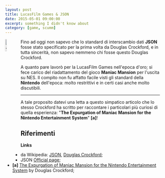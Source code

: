 ```yaml
---
layout: post
title: LucasFilm Games & JSON
date: 2015-05-01 09:00:00
excerpt: something I didn't know about
category: [game, scumm]
---
```



<div>
<img src="{{ site.baseurl }}/assets/images/logos/json-logo.jpg" alt="Json logo" style="float: left; width: 10%;"/>
<p>Fino ad oggi non sapevo che lo standard di interscambio dati <b>JSON</b> fosse stato specificato per la prima volta da Douglas Crockford, e in tutta sincerità, non sapevo nemmeno chi fosse questo Douglas Crockford.</p>

<p>A quanto pare lavorò per la LucasFilm Games nell'epoca d'oro; si fece carico del riadattamento del gioco <b>Maniac Mansion</b> per l'uscita su NES. Il compito non fu affatto facile visti gli standard della <b>Nintendo</b> dell'epoca: molto restrittivi e in certi casi anche molto discutibili.</p>
<hr class="clear" />
</div>

A tale proposito datevi una letta a questo simpatico articolo che lo stesso Crockford ha scritto per raccontare i particolari più curiosi di quella esperienza: "**The Expurgation of Maniac Mansion for the Nintendo Entertainment System**" **[a]**!

## Riferimenti

**Links**

* da Wikipedia: [JSON](https://en.wikipedia.org/wiki/JSON), [Douglas Crockford](https://en.wikipedia.org/wiki/Douglas_Crockford);
* JSON [Official page](http://json.org/);
* **[a]** [The Expurgation of Maniac Mansion for the Nintendo Entertainment System](http://www.crockford.com/wrrrld/maniac.html) by Douglas Crockford;
